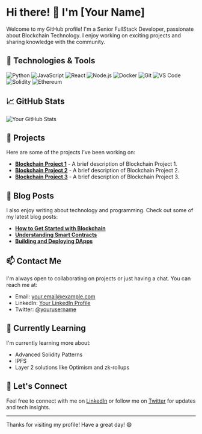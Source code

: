 # Hi there! 👋 I'm [Your Name]

Welcome to my GitHub profile! I'm a Senior FullStack Developer, passionate about Blockchain Technology. I enjoy working on exciting projects and sharing knowledge with the community.

## 🔧 Technologies & Tools

![Python](https://img.shields.io/badge/-Python-333333?style=flat&logo=python)
![JavaScript](https://img.shields.io/badge/-JavaScript-333333?style=flat&logo=javascript)
![React](https://img.shields.io/badge/-React-333333?style=flat&logo=react)
![Node.js](https://img.shields.io/badge/-Node.js-333333?style=flat&logo=node.js)
![Docker](https://img.shields.io/badge/-Docker-333333?style=flat&logo=docker)
![Git](https://img.shields.io/badge/-Git-333333?style=flat&logo=git)
![VS Code](https://img.shields.io/badge/-VS%20Code-333333?style=flat&logo=visual-studio-code)
![Solidity](https://img.shields.io/badge/-Solidity-333333?style=flat&logo=solidity)
![Ethereum](https://img.shields.io/badge/-Ethereum-333333?style=flat&logo=ethereum)

## 📈 GitHub Stats

![Your GitHub Stats](https://github-readme-stats.vercel.app/api?username=yourusername&show_icons=true&theme=radical)

## 🚀 Projects

Here are some of the projects I've been working on:

- [**Blockchain Project 1**](https://github.com/yourusername/project1) - A brief description of Blockchain Project 1.
- [**Blockchain Project 2**](https://github.com/yourusername/project2) - A brief description of Blockchain Project 2.
- [**Blockchain Project 3**](https://github.com/yourusername/project3) - A brief description of Blockchain Project 3.

## 📝 Blog Posts

I also enjoy writing about technology and programming. Check out some of my latest blog posts:

- [**How to Get Started with Blockchain**](https://yourblog.com/blockchain-getting-started)
- [**Understanding Smart Contracts**](https://yourblog.com/smart-contracts)
- [**Building and Deploying DApps**](https://yourblog.com/dapp-deployment)

## 📫 Contact Me

I'm always open to collaborating on projects or just having a chat. You can reach me at:

- Email: [your.email@example.com](mailto:your.email@example.com)
- LinkedIn: [Your LinkedIn Profile](https://www.linkedin.com/in/yourprofile)
- Twitter: [@yourusername](https://twitter.com/yourusername)

## 🌱 Currently Learning

I'm currently learning more about:

- Advanced Solidity Patterns
- IPFS
- Layer 2 solutions like Optimism and zk-rollups

## 💬 Let's Connect

Feel free to connect with me on [LinkedIn](https://www.linkedin.com/in/yourprofile) or follow me on [Twitter](https://twitter.com/yourusername) for updates and tech insights.

---

Thanks for visiting my profile! Have a great day! 😄
